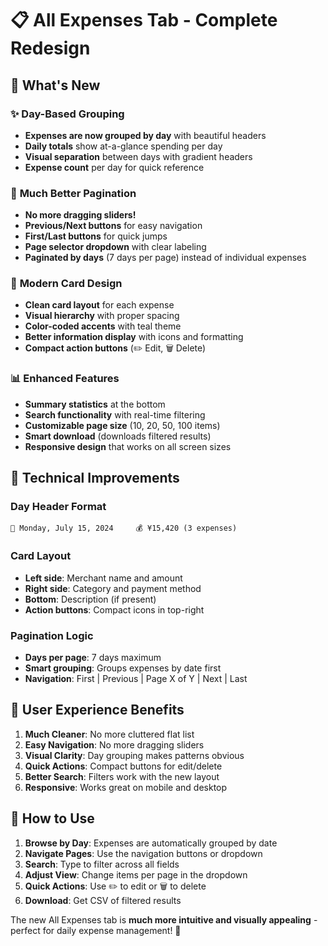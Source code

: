 # 📋 All Expenses Tab - Complete Redesign

## 🎯 **What's New**

### ✨ **Day-Based Grouping**
- **Expenses are now grouped by day** with beautiful headers
- **Daily totals** show at-a-glance spending per day
- **Visual separation** between days with gradient headers
- **Expense count** per day for quick reference

### 🚀 **Much Better Pagination**
- **No more dragging sliders!** 
- **Previous/Next buttons** for easy navigation
- **First/Last buttons** for quick jumps
- **Page selector dropdown** with clear labeling
- **Paginated by days** (7 days per page) instead of individual expenses

### 🎨 **Modern Card Design**
- **Clean card layout** for each expense
- **Visual hierarchy** with proper spacing
- **Color-coded accents** with teal theme
- **Better information display** with icons and formatting
- **Compact action buttons** (✏️ Edit, 🗑️ Delete)

### 📊 **Enhanced Features**
- **Summary statistics** at the bottom
- **Search functionality** with real-time filtering
- **Customizable page size** (10, 20, 50, 100 items)
- **Smart download** (downloads filtered results)
- **Responsive design** that works on all screen sizes

## 🔧 **Technical Improvements**

### Day Header Format
```
📅 Monday, July 15, 2024     💰 ¥15,420 (3 expenses)
```

### Card Layout
- **Left side**: Merchant name and amount
- **Right side**: Category and payment method
- **Bottom**: Description (if present)
- **Action buttons**: Compact icons in top-right

### Pagination Logic
- **Days per page**: 7 days maximum
- **Smart grouping**: Groups expenses by date first
- **Navigation**: First | Previous | Page X of Y | Next | Last

## 🎯 **User Experience Benefits**

1. **Much Cleaner**: No more cluttered flat list
2. **Easy Navigation**: No more dragging sliders 
3. **Visual Clarity**: Day grouping makes patterns obvious
4. **Quick Actions**: Compact buttons for edit/delete
5. **Better Search**: Filters work with the new layout
6. **Responsive**: Works great on mobile and desktop

## 🚀 **How to Use**

1. **Browse by Day**: Expenses are automatically grouped by date
2. **Navigate Pages**: Use the navigation buttons or dropdown
3. **Search**: Type to filter across all fields
4. **Adjust View**: Change items per page in the dropdown
5. **Quick Actions**: Use ✏️ to edit or 🗑️ to delete
6. **Download**: Get CSV of filtered results

The new All Expenses tab is **much more intuitive and visually appealing** - perfect for daily expense management! 🎉 